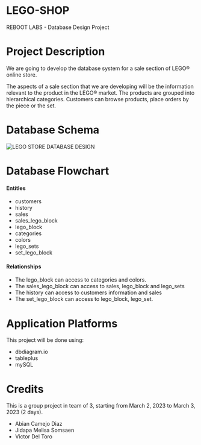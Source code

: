 # LEGO-SHOP
REBOOT LABS - Database Design Project

# Project Description 
We are going to develop the database system for a sale section of LEGO® online store.

The aspects of a sale section that we are developing will be the information relevant to the product in the LEGO® market. The products are grouped into hierarchical categories. Customers can browse products, place orders by the piece or the set.

# Database Schema

![LEGO STORE DATABASE DESIGN](https://user-images.githubusercontent.com/121776133/222481964-9b92d932-474a-45e6-918b-2de0ea48568b.png)


# Database Flowchart
#### Entitles
* customers
* history
* sales
* sales_lego_block
* lego_block
* categories
* colors
* lego_sets
* set_lego_block

#### Relationships

* The lego_block can access to categories and colors.
* The sales_lego_block can access to sales, lego_block and lego_sets
* The history can access to customers information and sales
* The set_lego_block can access to lego_block, lego_set.

# Application Platforms
This project will be done using:
* dbdiagram.io
* tableplus 
* mySQL


# Credits
This is a group project in team of 3, starting from March 2, 2023 to March 3, 2023 (2 days).

* Abian Camejo Diaz
* Jidapa Melisa Somsaen
* Victor Del Toro

